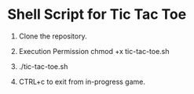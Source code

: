 
# Shell Script for Tic Tac Toe

1. Clone the repository.

2. Execution Permission
chmod +x tic-tac-toe.sh

3. ./tic-tac-toe.sh

4. CTRL+c to exit from in-progress game.
